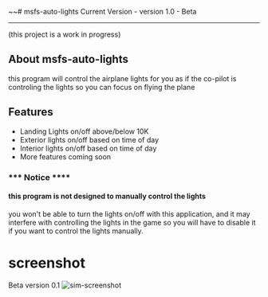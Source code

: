 ~~# msfs-auto-lights
Current Version - version 1.0 - Beta 
<hr>
(this project is a work in progress)

## About msfs-auto-lights 

this program will control the airplane lights for you as if the co-pilot is controling the lights so you can focus on flying the plane

## Features 
- Landing Lights on/off above/below 10K
- Exterior lights on/off based on time of day
- Interior lights on/off based on time of day
- More features coming soon

### *** Notice ****
#### this program is not designed to manually control the lights
you won't be able to turn the lights on/off with this application, and it may interfere with controlling the lights in the game
so you will have to disable it if you want to control the lights manually.


# screenshot
Beta version 0.1 
<img src="https://i.ibb.co/5RW3VWD/sim-screenshot.png" alt="sim-screenshot" border="0">
